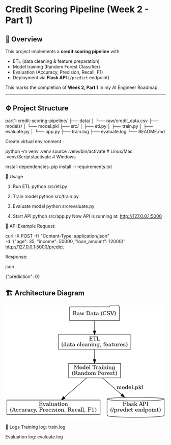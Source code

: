 # Credit Scoring Pipeline (Week 2 - Part 1)

## 📌 Overview
This project implements a **credit scoring pipeline** with:
- ETL (data cleaning & feature preparation)
- Model training (Random Forest Classifier)
- Evaluation (Accuracy, Precision, Recall, F1)
- Deployment via **Flask API** (`/predict` endpoint)

This marks the completion of **Week 2, Part 1** in my AI Engineer Roadmap.

---

## ⚙️ Project Structure
part1-credit-scoring-pipeline/
├── data/
│ └── raw/credit_data.csv
├── models/
│ └── model.pkl
├── src/
│ ├── etl.py
│ ├── train.py
│ ├── evaluate.py
│ └── app.py
├── train.log
├── evaluate.log
└── README.md

  
Create virtual environment :
  
python -m venv .venv
source .venv/bin/activate   # Linux/Mac
.venv\Scripts\activate      # Windows


Install dependencies:
pip install -r requirements.txt

🧩 Usage
1. Run ETL
python src/etl.py

2. Train model
python src/train.py

3. Evaluate model
python src/evaluate.py

4. Start API
python src/app.py
Now API is running at: http://127.0.0.1:5000

📡 API Example
Request:
  
curl -X POST -H "Content-Type: application/json" \
-d '{"age": 35, "income": 50000, "loan_amount": 12000}' \
http://127.0.0.1:5000/predict

Response:

json
  
{"prediction": 0}

## 🏗️ Architecture Diagram
![Pipeline Diagram](diagram.png)


📖 Logs
Training log: train.log

Evaluation log: evaluate.log